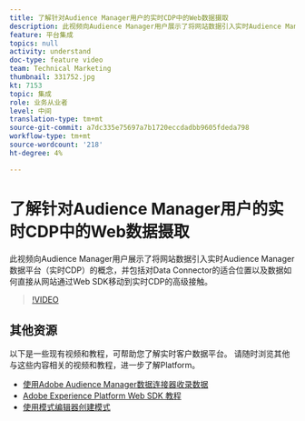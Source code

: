 ```yaml
---
title: 了解针对Audience Manager用户的实时CDP中的Web数据摄取
description: 此视频向Audience Manager用户展示了将网站数据引入实时Audience Manager数据平台（实时CDP）的概念，并包括对Data Connector的适合位置以及数据如何直接从网站通过Web SDK移动到实时CDP的高级接触。
feature: 平台集成
topics: null
activity: understand
doc-type: feature video
team: Technical Marketing
thumbnail: 331752.jpg
kt: 7153
topic: 集成
role: 业务从业者
level: 中间
translation-type: tm+mt
source-git-commit: a7dc335e75697a7b1720eccdadbb9605fdeda798
workflow-type: tm+mt
source-wordcount: '218'
ht-degree: 4%

---
```



# 了解针对Audience Manager用户的实时CDP中的Web数据摄取

此视频向Audience Manager用户展示了将网站数据引入实时Audience Manager数据平台（实时CDP）的概念，并包括对Data Connector的适合位置以及数据如何直接从网站通过Web SDK移动到实时CDP的高级接触。

>[!VIDEO](https://video.tv.adobe.com/v/331752/?quality=12&learn=on)

## 其他资源

以下是一些现有视频和教程，可帮助您了解实时客户数据平台。 请随时浏览其他与这些内容相关的视频和教程，进一步了解Platform。

* [使用Adobe Audience Manager数据连接器收录数据](https://experienceleague.adobe.com/docs/platform-learn/tutorials/sources/ingest-data-from-aam.html?lang=en#sources)
* [Adobe Experience Platform Web SDK 教程](https://experienceleague.adobe.com/docs/web-sdk-learn/tutorials/overview.html?lang=en)
* [使用模式编辑器创建模式](https://experienceleague.adobe.com/docs/experience-platform/xdm/tutorials/create-schema-ui.html?lang=en#getting-started)
